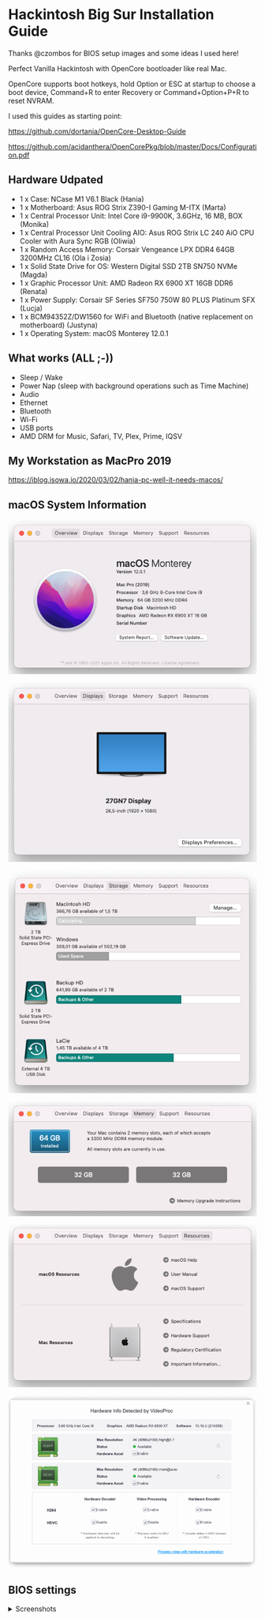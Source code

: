 # Hackintosh Big Sur Installation Guide

Thanks @czombos for BIOS setup images and some ideas I used here!

Perfect Vanilla Hackintosh with OpenCore bootloader like real Mac.

OpenCore supports boot hotkeys, hold Option or ESC at startup to choose a boot device, Command+R to enter Recovery or Command+Option+P+R to reset NVRAM.

I used this guides as starting point:

https://github.com/dortania/OpenCore-Desktop-Guide

https://github.com/acidanthera/OpenCorePkg/blob/master/Docs/Configuration.pdf

## Hardware Udpated

- 1 x Case: NCase M1 V6.1 Black (Hania)
- 1 x Motherboard: Asus ROG Strix Z390-I Gaming M-ITX (Marta)
- 1 x Central Processor Unit: Intel Core i9-9900K, 3.6GHz, 16 MB, BOX (Monika)
- 1 x Central Processor Unit Cooling AIO: Asus ROG Strix LC 240 AiO CPU Cooler with Aura Sync RGB (Oliwia)
- 1 x Random Access Memory: Corsair Vengeance LPX DDR4 64GB 3200MHz CL16 (Ola i Zosia)
- 1 x Solid State Drive for OS: Western Digital SSD 2TB SN750 NVMe (Magda)
- 1 x Graphic Processor Unit: AMD Radeon RX 6900 XT 16GB DDR6 (Renata)
- 1 x Power Supply: Corsair SF Series SF750 750W 80 PLUS Platinum SFX (Lucja)
- 1 x BCM94352Z/DW1560 for WiFi and Bluetooth (native replacement on motherboard) (Justyna)
- 1 x Operating System: macOS Monterey 12.0.1

## What works (ALL ;-))

- Sleep / Wake
- Power Nap (sleep with background operations such as Time Machine)
- Audio
- Ethernet
- Bluetooth
- Wi-Fi
- USB ports
- AMD DRM for Music, Safari, TV, Plex, Prime, IQSV

## My Workstation as MacPro 2019

https://iblog.isowa.io/2020/03/02/hania-pc-well-it-needs-macos/

## macOS System Information

![](IMAGES/macOS/01.png)

![](IMAGES/macOS/02.png)

![](IMAGES/macOS/03.png)

![](IMAGES/macOS/04.png)

![](IMAGES/macOS/05.png)

![](IMAGES/macOS/06.png)

## BIOS settings

<details>

<summary>Screenshots</summary>

![](IMAGES/bios/JPEG/191214130141.jpg)

![](IMAGES/bios/JPEG/191214125642.jpg)

![](IMAGES/bios/JPEG/191214125654.jpg)

![](IMAGES/bios/JPEG/191214125702.jpg)

![](IMAGES/bios/JPEG/191214125704.jpg)

![](IMAGES/bios/JPEG/191214125709.jpg)

![](IMAGES/bios/JPEG/191214125714.jpg)

![](IMAGES/bios/JPEG/191214125734.jpg)

![](IMAGES/bios/JPEG/191214125737.jpg)

![](IMAGES/bios/JPEG/191214125743.jpg)

![](IMAGES/bios/JPEG/191214125749.jpg)

![](IMAGES/bios/JPEG/191214125755.jpg)

![](IMAGES/bios/JPEG/191214125757.jpg)

![](IMAGES/bios/JPEG/191214125803.jpg)

![](IMAGES/bios/JPEG/191214125811.jpg)

![](IMAGES/bios/JPEG/191214125816.jpg)

![](IMAGES/bios/JPEG/191214125821.jpg)

![](IMAGES/bios/JPEG/191214125829.jpg)

![](IMAGES/bios/JPEG/191214125833.jpg)

![](IMAGES/bios/JPEG/191214125838.jpg)

![](IMAGES/bios/JPEG/191214125841.jpg)

![](IMAGES/bios/JPEG/191214125846.jpg)

![](IMAGES/bios/JPEG/191214125854.jpg)

![](IMAGES/bios/JPEG/191214125902.jpg)

![](IMAGES/bios/JPEG/191214125935.jpg)

![](IMAGES/bios/JPEG/191214125949.jpg)

![](IMAGES/bios/JPEG/191214125954.jpg)

![](IMAGES/bios/JPEG/191214125958.jpg)

![](IMAGES/bios/JPEG/191214130001.jpg)

</details>
